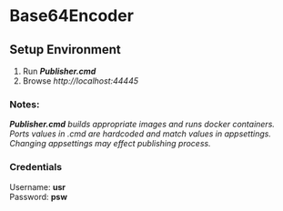 # Base64Encoder

## Setup Environment
1. Run *__Publisher.cmd__*
2. Browse _http://localhost:44445_
   
### Notes:
*__Publisher.cmd__ builds appropriate images and runs docker containers. Ports values in .cmd are hardcoded and match values in appsettings.* <br/>*Changing appsettings may effect publishing process.*

### Credentials
Username: **usr**  
Password: **psw**
